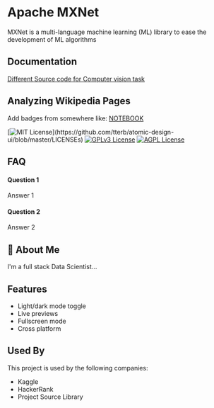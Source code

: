 
# Apache MXNet 

MXNet is a multi-language machine learning (ML) library to ease the development of ML algorithms


## Documentation

[Different Source code for Computer vision task](https://github.com/azhar2ds/Deep-Learning/tree/master/MXNET/Sample1/Computer-vision)

  

  
## Analyzing Wikipedia Pages

Add badges from somewhere like: [NOTEBOOK](https://github.com/azhar2ds/Natural-language-processing/blob/master/Analyzing%20Wikipedia%20Pages/Basics.ipynb)

[![MIT License](https://img.shields.io/apm/l/atomic-design-ui.svg?)](https://github.com/tterb/atomic-design-ui/blob/master/LICENSEs)
[![GPLv3 License](https://img.shields.io/badge/License-GPL%20v3-yellow.svg)](https://opensource.org/licenses/)
[![AGPL License](https://img.shields.io/badge/license-AGPL-blue.svg)](http://www.gnu.org/licenses/agpl-3.0)

  
## FAQ

#### Question 1

Answer 1

#### Question 2

Answer 2

  
## 🚀 About Me
I'm a full stack Data Scientist...

  
## Features

- Light/dark mode toggle
- Live previews
- Fullscreen mode
- Cross platform

  
## Used By

This project is used by the following companies:

- Kaggle
- HackerRank
- Project Source Library

  
